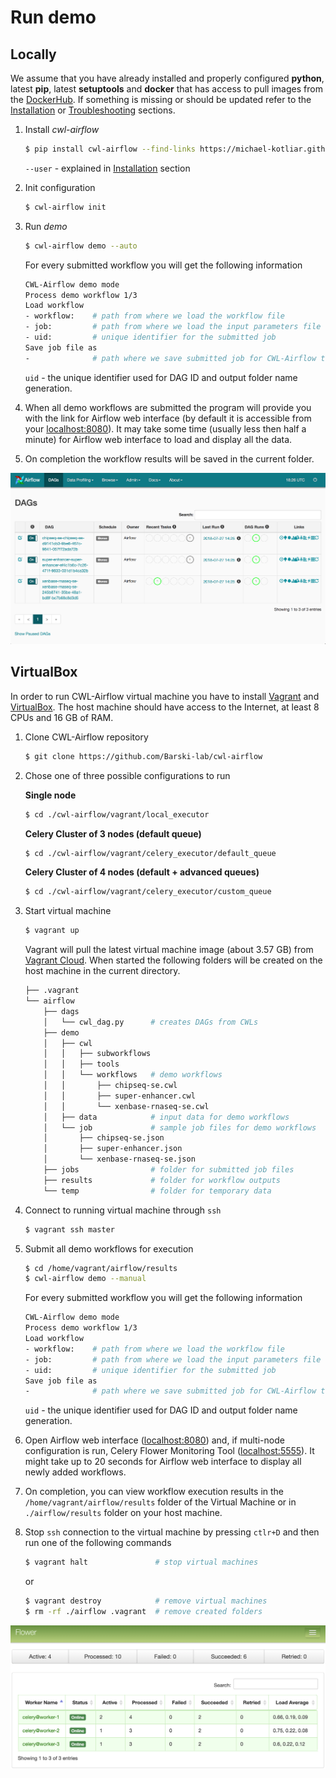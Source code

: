 # Run demo

## Locally

We assume that you have already installed and properly configured **python**, latest **pip**, latest **setuptools**
and **docker** that has access to pull images from the [DockerHub](https://hub.docker.com/). If something is missing or should be updated refer to the [Installation](./installation.md) or [Troubleshooting](./troubleshooting.md) sections.

1. Install *cwl-airflow*
    ```sh
    $ pip install cwl-airflow --find-links https://michael-kotliar.github.io/cwl-airflow-wheels/ # --user
    ```
    `--user` - explained in [Installation](./installation.md) section

2. Init configuration
    ```sh
    $ cwl-airflow init
    ```

3. Run *demo*
    ```sh
    $ cwl-airflow demo --auto
    ```

    For every submitted workflow you will get the following information

    ```bash
    CWL-Airflow demo mode
    Process demo workflow 1/3
    Load workflow
    - workflow:    # path from where we load the workflow file
    - job:         # path from where we load the input parameters file
    - uid:         # unique identifier for the submitted job
    Save job file as
    -              # path where we save submitted job for CWL-Airflow to run
    ```

    `uid` - the unique identifier used for DAG ID and output folder name generation.

4. When all demo workflows are submitted the program will provide you with the link for Airflow web interface (by default it is accessible from your [localhost:8080](http://127.0.0.1:8080/admin/)).
It may take some time (usually less then half a minute) for Airflow web interface to load and display all the data.

5. On completion the workflow results will be saved in the current folder.

![Airflow web interface](../images/screen.png)

## VirtualBox

In order to run CWL-Airflow virtual machine you have to install [Vagrant](https://www.vagrantup.com/downloads.html) and [VirtualBox](https://www.virtualbox.org/wiki/Downloads). The host machine should have access to the Internet, at least 8 CPUs and 16 GB of RAM.

1. Clone CWL-Airflow repository
    ```bash
    $ git clone https://github.com/Barski-lab/cwl-airflow
    ```

2. Chose one of three possible configurations to run

   **Single node**
   ```bash
   $ cd ./cwl-airflow/vagrant/local_executor
   ```
   **Celery Cluster of 3 nodes (default queue)**
   ```bash
   $ cd ./cwl-airflow/vagrant/celery_executor/default_queue
   ```
   **Celery Cluster of 4 nodes (default + advanced queues)**
   ```bash
   $ cd ./cwl-airflow/vagrant/celery_executor/custom_queue
   ```

3. Start virtual machine
    ```bash
    $ vagrant up
    ```
    Vagrant will pull the latest virtual machine image (about 3.57 GB) from [Vagrant Cloud](https://app.vagrantup.com/michael_kotliar/boxes/cwl-airflow). When started the following folders will be created on the host machine in the current directory.
    ```bash
    ├── .vagrant
    └── airflow
        ├── dags
        │   └── cwl_dag.py      # creates DAGs from CWLs
        ├── demo
        │   ├── cwl
        │   │   ├── subworkflows
        │   │   ├── tools
        │   │   └── workflows   # demo workflows
        │   │       ├── chipseq-se.cwl
        │   │       ├── super-enhancer.cwl
        │   │       └── xenbase-rnaseq-se.cwl
        │   ├── data            # input data for demo workflows
        │   └── job             # sample job files for demo workflows
        │       ├── chipseq-se.json
        │       ├── super-enhancer.json
        │       └── xenbase-rnaseq-se.json
        ├── jobs                # folder for submitted job files
        ├── results             # folder for workflow outputs
        └── temp                # folder for temporary data

    ```

4. Connect to running virtual machine through `ssh`
    ```sh
    $ vagrant ssh master
    ```

5. Submit all demo workflows for execution
    ```sh
    $ cd /home/vagrant/airflow/results
    $ cwl-airflow demo --manual
    ```

    For every submitted workflow you will get the following information

    ```bash
    CWL-Airflow demo mode
    Process demo workflow 1/3
    Load workflow
    - workflow:    # path from where we load the workflow file
    - job:         # path from where we load the input parameters file
    - uid:         # unique identifier for the submitted job
    Save job file as
    -              # path where we save submitted job for CWL-Airflow to run
    ```

    `uid` - the unique identifier used for DAG ID and output folder name generation.

6. Open Airflow web interface ([localhost:8080](http://127.0.0.1:8080/admin/)) and, if multi-node configuration is run, Celery Flower Monitoring Tool ([localhost:5555](http://127.0.0.1:5555)). It might take up to 20 seconds for Airflow web interface to display all newly added workflows.

7. On completion, you can view workflow execution results in the `/home/vagrant/airflow/results` folder of the Virtual Machine or in `./airflow/results` folder on your host machine.

8. Stop `ssh` connection to the virtual machine by pressing  `ctlr+D` and then run one of the following commands
   ```sh
   $ vagrant halt               # stop virtual machines
   ```
   or
   ```bash
   $ vagrant destroy            # remove virtual machines
   $ rm -rf ./airflow .vagrant  # remove created folders
   ```

![Dashboard of the Celery monitoring tool Flower](../images/flower.png)
